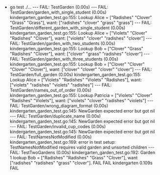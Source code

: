 + go test ./...
--- FAIL: TestGarden (0.00s)
    --- FAIL: TestGarden/garden_with_single_student (0.00s)
        kindergarten_garden_test.go:155: Lookup Alice = ["Radishes" "Clover" "Grass" "Grass"], want: ["radishes" "clover" "grass" "grass"]
    --- FAIL: TestGarden/different_garden_with_single_student (0.00s)
        kindergarten_garden_test.go:155: Lookup Alice = ["Violets" "Clover" "Radishes" "Clover"], want: ["violets" "clover" "radishes" "clover"]
    --- FAIL: TestGarden/garden_with_two_students (0.00s)
        kindergarten_garden_test.go:155: Lookup Bob = ["Clover" "Grass" "Radishes" "Clover"], want: ["clover" "grass" "radishes" "clover"]
    --- FAIL: TestGarden/garden_with_three_students (0.00s)
        kindergarten_garden_test.go:155: Lookup Bob = ["Clover" "Clover" "Clover" "Clover"], want: ["clover" "clover" "clover" "clover"]
    --- FAIL: TestGarden/full_garden (0.00s)
        kindergarten_garden_test.go:155: Lookup Alice = ["Violets" "Radishes" "Violets" "Radishes"], want: ["violets" "radishes" "violets" "radishes"]
    --- FAIL: TestGarden/names_out_of_order (0.00s)
        kindergarten_garden_test.go:155: Lookup Patricia = ["Violets" "Clover" "Radishes" "Violets"], want: ["violets" "clover" "radishes" "violets"]
    --- FAIL: TestGarden/wrong_diagram_format (0.00s)
        kindergarten_garden_test.go:145: NewGarden expected error but got nil
    --- FAIL: TestGarden/duplicate_name (0.00s)
        kindergarten_garden_test.go:145: NewGarden expected error but got nil
    --- FAIL: TestGarden/invalid_cup_codes (0.00s)
        kindergarten_garden_test.go:145: NewGarden expected error but got nil
--- FAIL: TestNamesNotModified (0.00s)
    kindergarten_garden_test.go:169: error in test setup: TestNamesNotModified requires valid garden and unsorted children
--- FAIL: TestTwoGardens (0.00s)
    kindergarten_garden_test.go:192: Garden 1 lookup Bob = ["Radishes" "Radishes" "Grass" "Clover"], want ["radishes" "radishes" "grass" "clover"].
FAIL
FAIL	kindergarten	0.109s
FAIL
